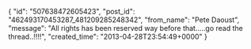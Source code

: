  {
   "id": "507638472605423",
   "post_id": "462493170453287_481209285248342",
   "from_name": "Pete Daoust",
   "message": "All rights has been reserved way before that.....go read the thread..!!!!",
   "created_time": "2013-04-28T23:54:49+0000"
 }
